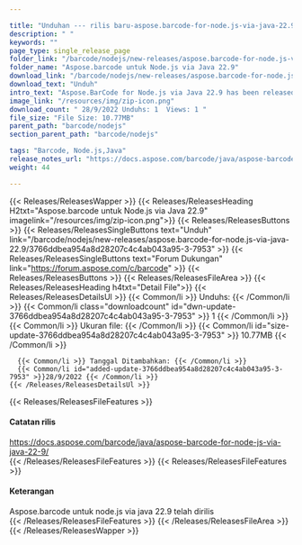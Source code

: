 ```yaml
---

title: "Unduhan --- rilis baru-aspose.barcode-for-node.js-via-java-22.9"
description: " "
keywords: ""
page_type: single_release_page
folder_link: "/barcode/nodejs/new-releases/aspose.barcode-for-node.js-via-java-22.9/"
folder_name: "Aspose.barcode untuk Node.js via Java 22.9"
download_link: "/barcode/nodejs/new-releases/aspose.barcode-for-node.js-via-java-22.9/3766ddbea954a8d28207c4c4ab043a95-3-7953"
download_text: "Unduh"
intro_text: "Aspose.BarCode for Node.js via Java 22.9 has been released"
image_link: "/resources/img/zip-icon.png"
download_count: " 28/9/2022 Unduhs: 1  Views: 1 "
file_size: "File Size: 10.77MB"
parent_path: "barcode/nodejs"
section_parent_path: "barcode/nodejs"

tags: "Barcode, Node.js,Java"
release_notes_url: "https://docs.aspose.com/barcode/java/aspose-barcode-for-node-js-via-java-22-9/"
weight: 44

---
```


{{< Releases/ReleasesWapper >}}
  {{< Releases/ReleasesHeading H2txt="Aspose.barcode untuk Node.js via Java 22.9" imagelink="/resources/img/zip-icon.png">}}
  {{< Releases/ReleasesButtons >}}
    {{< Releases/ReleasesSingleButtons text="Unduh" link="/barcode/nodejs/new-releases/aspose.barcode-for-node.js-via-java-22.9/3766ddbea954a8d28207c4c4ab043a95-3-7953" >}}
    {{< Releases/ReleasesSingleButtons text="Forum Dukungan" link="https://forum.aspose.com/c/barcode" >}}
  {{< Releases/ReleasesButtons >}}
  {{< Releases/ReleasesFileArea >}}
    {{< Releases/ReleasesHeading h4txt="Detail File">}}
    {{< Releases/ReleasesDetailsUl >}}
      {{< Common/li >}} Unduhs: {{< /Common/li >}}
      {{< Common/li class="downloadcount" id="dwn-update-3766ddbea954a8d28207c4c4ab043a95-3-7953" >}} 1 {{< /Common/li >}}
      {{< Common/li >}} Ukuran file: {{< /Common/li >}}
      {{< Common/li id="size-update-3766ddbea954a8d28207c4c4ab043a95-3-7953" >}} 10.77MB {{< /Common/li >}}

      {{< Common/li >}} Tanggal Ditambahkan: {{< /Common/li >}}
      {{< Common/li id="added-update-3766ddbea954a8d28207c4c4ab043a95-3-7953" >}}28/9/2022 {{< /Common/li >}}
    {{< /Releases/ReleasesDetailsUl >}}

  {{< Releases/ReleasesFileFeatures >}}
      <h4>Catatan rilis</h4><div><a href='https://docs.aspose.com/barcode/java/aspose-barcode-for-node-js-via-java-22-9/'>https://docs.aspose.com/barcode/java/aspose-barcode-for-node-js-via-java-22-9/</a></div>
  {{< /Releases/ReleasesFileFeatures >}}
  {{< Releases/ReleasesFileFeatures >}}
      <h4>Keterangan</h4><div class="HTMLDescription">Aspose.barcode untuk node.js via java 22.9 telah dirilis</div>
  {{< /Releases/ReleasesFileFeatures >}}
 {{< /Releases/ReleasesFileArea >}}
{{< /Releases/ReleasesWapper >}}


